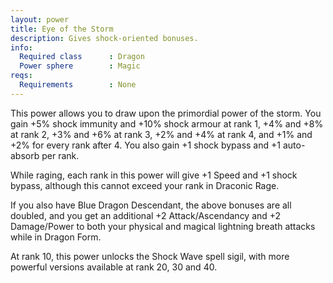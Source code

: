 ```yaml
---
layout: power
title: Eye of the Storm
description: Gives shock-oriented bonuses.
info:
  Required class      : Dragon
  Power sphere        : Magic
reqs:
  Requirements        : None
---
```


This power allows you to draw upon the primordial power of the storm.  You
gain +5% shock immunity and +10% shock armour at rank 1, +4% and +8% at rank 2,
+3% and +6% at rank 3, +2% and +4% at rank 4, and +1% and +2% for every rank
after 4.  You also gain +1 shock bypass and +1 auto-absorb per rank.

While raging, each rank in this power will give +1 Speed and +1 shock bypass,
although this cannot exceed your rank in Draconic Rage.

If you also have Blue Dragon Descendant, the above bonuses are all doubled, and
you get an additional +2 Attack/Ascendancy and +2 Damage/Power to both your
physical and magical lightning breath attacks while in Dragon Form.

At rank 10, this power unlocks the Shock Wave spell sigil, with more powerful
versions available at rank 20, 30 and 40.
